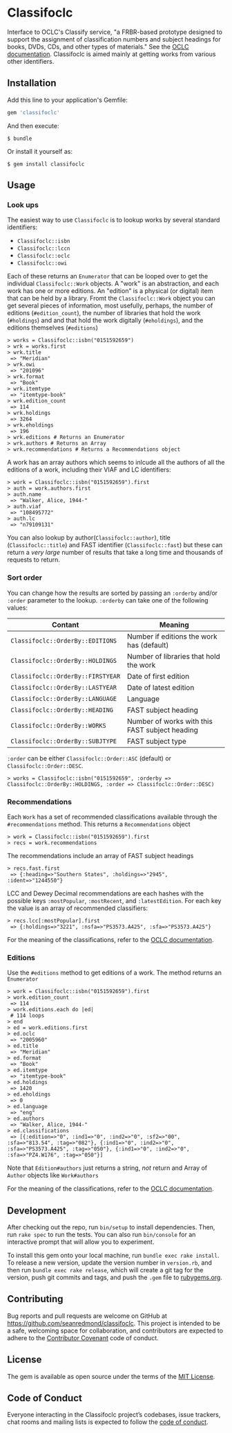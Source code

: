 # Classifoclc

Interface to OCLC's Classify service, "a FRBR-based prototype designed to
support the assignment of classification numbers and subject headings for books,
DVDs, CDs, and other types of materials." See the [OCLC
documentation](https://www.oclc.org/developer/develop/web-services/classify.en.html). Classifoclc
is aimed mainly at getting works from various other identifiers.

## Installation

Add this line to your application's Gemfile:

```ruby
gem 'classifoclc'
```

And then execute:

    $ bundle

Or install it yourself as:

    $ gem install classifoclc

## Usage

### Look ups

The easiest way to use `Classifoclc` is to lookup works by several standard identifiers:

* `Classifoclc::isbn`
* `Classifoclc::lccn`
* `Classifoclc::oclc`
* `Classifoclc::owi`

Each of these returns an `Enumerator` that can be looped over to get the
individual `Classifoclc::Work` objects. A "work" is an abstraction, and each
work has one or more editions. An "edition" is a physical (or digital) item that
can be held by a library. Fromt the `Classifoclc::Work` object you can get
several pieces of information, most usefully, perhaps, the number of editions
(`#edition_count`), the number of libraries that hold the work (`#holdings`) and
and that hold the work digitally (`#eholdings`), and the editions themselves (`#editions`)

    > works = Classifoclc::isbn("0151592659")
    > wrk = works.first
    > wrk.title
     => "Meridian"
    > wrk.owi
     => "201096"
    > wrk.format
     => "Book"
    > wrk.itemtype
     => "itemtype-book"
    > wrk.edition_count
     => 114
    > wrk.holdings
     => 3264
    > wrk.eholdings
     => 196
    > wrk.editions # Returns an Enumerator
    > wrk.authors # Returns an Array
    > wrk.recommendations # Returns a Recommendations object
    

A work has an array authors which seems to inlcude all the authors of all the
editions of a work, including their VIAF and LC identifiers:

    > work = Classifoclc::isbn("0151592659").first
    > auth = work.authors.first
    > auth.name
     => "Walker, Alice, 1944-"
    > auth.viaf
     => "108495772"
    > auth.lc
     => "n79109131"

You can also lookup by author(`Classifoclc::author`), title
(`Classifoclc::title`) and FAST identifier (`Classifoclc::fast`) but these can
return a _very large_ number of results that take a long time and thousands of
requests to return.

### Sort order

You can change how the results are sorted by passing an `:orderby` and/or
`:order` parameter to the lookup. `:orderby` can take one of the following
values:

|Contant|Meaning|
|-------|-------|
|`Classifoclc::OrderBy::EDITIONS`|Number if editions the work has (default)|
|`Classifoclc::OrderBy::HOLDINGS`|Number of libraries that hold the work|
|`Classifoclc::OrderBy::FIRSTYEAR`|Date of first edition|
|`Classifoclc::OrderBy::LASTYEAR`|Date of latest edition|
|`Classifoclc::OrderBy::LANGUAGE`|Language|
|`Classifoclc::OrderBy::HEADING`|FAST subject heading|
|`Classifoclc::OrderBy::WORKS`|Number of works with this FAST subject heading|
|`Classifoclc::OrderBy::SUBJTYPE`|FAST subject type|

`:order` can be either `Classifoclc::Order::ASC` (default) or `Classifoclc::Order::DESC`.

    > works = Classifoclc::isbn("0151592659", :orderby => Classifoclc::OrderBy::HOLDINGS, :order => Classifoclc::Order::DESC)
    
### Recommendations

Each `Work` has a set of recommended classifications available through the `#recommendations` method. This returns a `Recommendations` object

    > work = Classifoclc::isbn("0151592659").first
    > recs = work.recommendations
    
The recommendations include an array of FAST subject headings

    > recs.fast.first
     => {:heading=>"Southern States", :holdings=>"2945", :ident=>"1244550"}
     
LCC and Dewey Decimal recommendations are each hashes with the possible keys `:mostPopular`, `:mostRecent`, and `:latestEdition`. For each key the value is an array of recommended classifiers:

    > recs.lcc[:mostPopular].first
     => {:holdings=>"3221", :nsfa=>"PS3573.A425", :sfa=>"PS3573.A425"}
     
For the meaning of the classifications, refer to the [OCLC documentation](https://www.oclc.org/developer/develop/web-services/classify/classification.en.html).

### Editions

Use the `#editions` method to get editions of a work. The method returns an `Enumerator`

    > work = Classifoclc::isbn("0151592659").first
    > work.edition_count
     => 114
    > work.editions.each do |ed|
     # 114 loops
    > end
    > ed = work.editions.first
    > ed.oclc
     => "2005960"
    > ed.title
     => "Meridian"
    > ed.format
     => "Book"
    > ed.itemtype
     => "itemtype-book"
    > ed.holdings
     => 1420
    > ed.eholdings
     => 0
    > ed.language
     => "eng"
    > ed.authors
     => "Walker, Alice, 1944-"
    > ed.classifications
     => [{:edition=>"0", :ind1=>"0", :ind2=>"0", :sf2=>"00", :sfa=>"813.54", :tag=>"082"}, {:ind1=>"0", :ind2=>"0", :sfa=>"PS3573.A425", :tag=>"050"}, {:ind1=>"0", :ind2=>"0", :sfa=>"PZ4.W176", :tag=>"050"}]
     
Note that `Edition#authors` just returns a string, _not_ return and Array of `Author` objects like `Work#authors`

For the meaning of the classifications, refer to the [OCLC documentation](https://www.oclc.org/developer/develop/web-services/classify/classification.en.html).

## Development

After checking out the repo, run `bin/setup` to install dependencies. Then, run `rake spec` to run the tests. You can also run `bin/console` for an interactive prompt that will allow you to experiment.

To install this gem onto your local machine, run `bundle exec rake install`. To release a new version, update the version number in `version.rb`, and then run `bundle exec rake release`, which will create a git tag for the version, push git commits and tags, and push the `.gem` file to [rubygems.org](https://rubygems.org).

## Contributing

Bug reports and pull requests are welcome on GitHub at https://github.com/seanredmond/classifoclc. This project is intended to be a safe, welcoming space for collaboration, and contributors are expected to adhere to the [Contributor Covenant](http://contributor-covenant.org) code of conduct.

## License

The gem is available as open source under the terms of the [MIT License](https://opensource.org/licenses/MIT).

## Code of Conduct

Everyone interacting in the Classifoclc project’s codebases, issue trackers, chat rooms and mailing lists is expected to follow the [code of conduct](https://github.com/seanredmond/classifoclc/blob/master/CODE_OF_CONDUCT.md).
